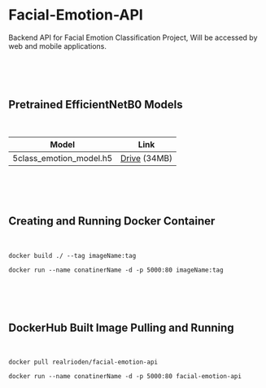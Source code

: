 # Facial-Emotion-API
Backend API for Facial Emotion Classification Project, Will be accessed by web and mobile applications.

<br>
<br>
<br>

## Pretrained EfficientNetB0 Models
<br>

| Model | Link |
| ------------- | ------------- |
| 5class_emotion_model.h5 | [Drive](https://drive.google.com/file/d/1oF8c23sWTBkyYsXD8KvNGDBDMLrlnx6p/view?usp=sharing) (34MB) |

<br>
<br>
<br>


## Creating and Running Docker Container
<br>

```
docker build ./ --tag imageName:tag
```

```
docker run --name conatinerName -d -p 5000:80 imageName:tag
```

<br>
<br>
<br>


## DockerHub Built Image Pulling and Running

<br>

```
docker pull realrioden/facial-emotion-api
```

```
docker run --name conatinerName -d -p 5000:80 facial-emotion-api
```



## 

